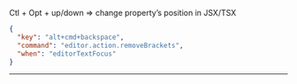 Ctl + Opt + up/down => change property’s position in JSX/TSX

```json
{
  "key": "alt+cmd+backspace",
  "command": "editor.action.removeBrackets",
  "when": "editorTextFocus"
}
```

---